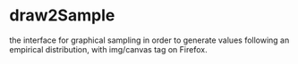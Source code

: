 # draw2Sample
the interface for graphical sampling in order to generate values following an empirical distribution, with img/canvas tag on Firefox.
